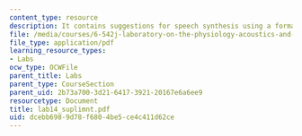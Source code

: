 ```yaml
---
content_type: resource
description: It contains suggestions for speech synthesis using a formant synthesizer.
file: /media/courses/6-542j-laboratory-on-the-physiology-acoustics-and-perception-of-speech-fall-2005/dcebb6989d78f6804be5ce4c411d62ce_lab14_suplimnt.pdf
file_type: application/pdf
learning_resource_types:
- Labs
ocw_type: OCWFile
parent_title: Labs
parent_type: CourseSection
parent_uid: 2b73a700-3d21-6417-3921-20167e6a6ee9
resourcetype: Document
title: lab14_suplimnt.pdf
uid: dcebb698-9d78-f680-4be5-ce4c411d62ce
---
```

